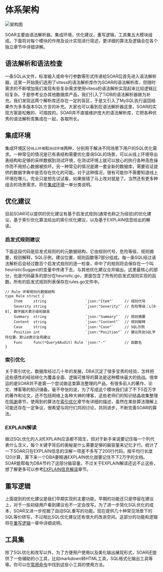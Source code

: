 
# 体系架构

![架构图](http://github.com/XiaoMi/soar/raw/master/doc/images/structure.png)

SOAR主要由语法解析器，集成环境，优化建议，重写逻辑，工具集五大模块组成。下面将对每个模块的作用及设计实现进行简述，更详细的算法及逻辑会在各个独立章节中详细讲解。

## 语法解析和语法检查

一条SQL从文件，标准输入或命令行参数等形式传递给SOAR后首先进入语法解析器，这里一开始我们选用了vitess的语法解析库作为SOAR的语法解析库，但随时需求的不断增加我们发现有些复杂需求使用vitess的语法解析实现起来比较逻辑比较复杂。于是参考业办其他数据库产品，我们引入了TiDB的语法解析器做为补充。我们发现这两个解析库还存在一定的盲区，于是又引入了MySQL执行返回结果作为多多版本SQL方言的补充。大家也可以看到在语法解析器这里，SOAR的实现方案是松散的、可插拔的。SOAR并不直接维护庞大的语法解析库，它把各种优秀的语法解析库集成在一起，各取所长。

## 集成环境

集成环境区分`线上环境`和`测试环境`两种，分别用于解决不同场景下用户的SQL优化需求。一种常见的情况是已有表结构需要优化查询SQL的场景，可以从线上环境导出表结构和足够的采样数据到测试环境，在测试环境上就可以放心的执行各种高危操作而不用担心数据被损坏。另一种常见的情况是建一套全新的数据库，需要验证提供的数据字典中是否存在优化的可能。对于这种情况，很有可能你不需要知道线上环境在哪儿，完全只是想先试试看，如果报错了马上改对就是了。当然还有更多种组合的场景需求，将在[集成环境](http://github.com/XiaoMi/soar/raw/master/doc/enviorment.md)一单分类说明。

## 优化建议

目前SOAR可以提供的优化建议有基于启发式规则(通常也称之为经验)的优化建议，基于索引优化算法给出的索引优化建议，以及基于EXPLAIN信息给出的解读。

### 启发式规则建议

下面这段代码是启发式规则的的元数据结构，它由规则代号，危险等级，规则摘要，规则解释，SQL示例，建议位置，规则函数等7部分组成。每一条SQL经过语法解析后会经过数百个启发式规则的逐一检查，命中了的规则将会保存在一个叫heuristicSuggest的变量中传递下去，与其他优化建议合并输出。这里最核心的部分，也是代码最多的部分在heuristic.go，里面包含了所有的启发式规则实现的函数。所有的启发式规则列表保存在rules.go文件中。

```Golang
// Rule 评审规则元数据结构
type Rule struct {
    Item     string                  `json:"Item"`     // 规则代号
    Severity string                  `json:"Severity"` // 危险等级：L[0-8], 数字越大表示级别越高
    Summary  string                  `json:"Summary"`  // 规则摘要
    Content  string                  `json:"Content"`  // 规则解释
    Case     string                  `json:"Case"`     // SQL示例
    Position int                     `json:"Position"` // 建议所处SQL字符位置，默认0表示全局建议
    Func     func(*Query4Audit) Rule `json:"-"`        // 函数名
}
```

### 索引优化

关于索引优化，数据库经过几十年的发展，DBA沉淀了很多宝贵的经验，怎样把这些感性的经验转化为覆盖全面、逻辑可推导的算法是这种模块最大的挑战。很幸运的是SOAR并不是第一个尝试做这类算法整理的产品，有很多前人的著作、论文、博客等的知识储备。毫不夸张的说，为了写成这个模块我们读了不下5百万字的著作和论文，还不包括网络上各种大神的博客，这些老师们的知识结晶收集整理在[鸣谢](http://github.com/XiaoMi/soar/raw/master/doc/thanks.md)章节。使用到的算法在[索引优化](http://github.com/XiaoMi/soar/raw/master/doc/indexing.md)章节有详细的描述，虽然在某些算法理解上可能还存在一定争议，很希望与同行们共同讨论，共同进步，不断完善SOAR的算法。

### EXPLAIN解读

做过SQL优化的人对EXPLAIN应该都不陌生，但对于新手来说要记住每一个列代表什么含义，每个关键字背后的奥秘是什么需要足够的脑容量来记忆才行。统计了一下SOAR只在EXPLAIN信息的注解一项差不多写了200行代码，按平均行长度120计算，算下来一个DBA要精通EXPLAIN优化就要记住不下2万字的文档。SOAR能帮每为DBA节约了这部分脑容量。不过关于EXPLAIN解读还远不止这些，想了解更多可以参考[EXPLAIN信息解读](http://github.com/XiaoMi/soar/raw/master/doc/explain.md)章节。

## 重写逻辑

上面提到的优化建议是我们早期实现的主要功能，早期的功能还只是停留在建议上，对于一些初级用户看到建议也不一定会改写。为了进一步简化SQL优化的成本，SOAR又进一步挖掘了自动SQL重写的功能。现在提供几十种常见场景下的SQL等价转写，不过相比SQL优化建议还有很大的改进空间。这部分的功能和逻辑将在[重写逻辑](http://github.com/XiaoMi/soar/raw/master/doc/rewrite.md)一章中详细说明。

## 工具集

除了SQL优化和改写以外，为了方便用户使用以及美化输出展现形式，SOAR还提供了一些辅助的小工具，比如markdown转HTML工具，SQL格式化输出工具等等。你可以在[常用命令](http://github.com/XiaoMi/soar/raw/master/doc/cheatsheet.md)中找到这些小工具的使用方法。
